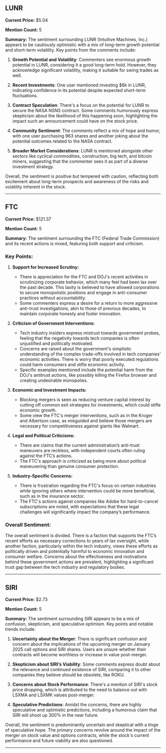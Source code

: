 
## LUNR

**Current Price:** $5.04

**Mention Count:** 5

**Summary:**
The sentiment surrounding LUNR (Intuitive Machines, Inc.) appears to be cautiously optimistic with a mix of long-term growth potential and short-term volatility. Key points from the comments include:

1. **Growth Potential and Volatility**: Commenters see enormous growth potential in LUNR, considering it a good long-term hold. However, they acknowledge significant volatility, making it suitable for swing trades as well.

2. **Recent Investments**: One user mentioned investing $6k in LUNR, indicating confidence in its potential despite expected short-term fluctuations.

3. **Contract Speculation**: There's a focus on the potential for LUNR to secure the NASA NSNS contract. Some comments humorously express skepticism about the likelihood of this happening soon, highlighting the impact such an announcement could have on the stock price.

4. **Community Sentiment**: The comments reflect a mix of hope and humor, with one user purchasing 963 shares and another joking about the potential outcomes related to the NASA contract.

5. **Broader Market Considerations**: LUNR is mentioned alongside other sectors like cyclical commodities, construction, big tech, and bitcoin miners, suggesting that the commenter sees it as part of a diverse investment strategy.

Overall, the sentiment is positive but tempered with caution, reflecting both excitement about long-term prospects and awareness of the risks and volatility inherent in the stock.

---

## FTC

**Current Price:** $121.37

**Mention Count:** 5

**Summary:**
The sentiment surrounding the FTC (Federal Trade Commission) and its recent actions is mixed, featuring both support and criticism.

### Key Points:
1. **Support for Increased Scrutiny:**
   - There is appreciation for the FTC and DOJ's recent activities in scrutinizing corporate behavior, which many feel had been lax over the past decade. This laxity is believed to have allowed corporations to secure monopolistic positions and engage in anti-consumer practices without accountability.
   - Some commenters express a desire for a return to more aggressive anti-trust investigations, akin to those of previous decades, to maintain corporate honesty and foster innovation.

2. **Criticism of Government Interventions:**
   - Tech industry insiders express mistrust towards government probes, feeling that the negativity towards tech companies is often unjustified and politically motivated.
   - Concerns are raised about the government's simplistic understanding of the complex trade-offs involved in tech companies' economic activities. There is worry that poorly executed regulations could harm consumers and stifle economic activity.
   - Specific examples mentioned include the potential harm from the DOJ's antitrust actions, like possibly killing the Firefox browser and creating undesirable monopolies.

3. **Economic and Investment Impacts:**
   - Blocking mergers is seen as reducing venture capital interest by cutting off common exit strategies for investments, which could stifle economic growth.
   - Some view the FTC's merger interventions, such as in the Kroger and Albertson case, as misguided and believe those mergers are necessary for competitiveness against giants like Walmart.

4. **Legal and Political Criticisms:**
   - There are claims that the current administration’s anti-trust maneuvers are reckless, with independent courts often ruling against the FTC’s actions.
   - The FTC's approach is criticized as being more about political maneuvering than genuine consumer protection.

5. **Industry-Specific Concerns:**
   - There is frustration regarding the FTC's focus on certain industries while ignoring others where intervention could be more beneficial, such as in the insurance sector.
   - The FTC's actions against companies like Adobe for hard-to-cancel subscriptions are noted, with expectations that these legal challenges will significantly impact the company’s performance.

### Overall Sentiment:
The overall sentiment is divided. There is a faction that supports the FTC’s recent efforts as necessary corrections to years of lax oversight, while another faction, particularly within the tech industry, views these efforts as politically driven and potentially harmful to economic innovation and consumer welfare. Concerns about the effectiveness and motivations behind these government actions are prevalent, highlighting a significant trust gap between the tech industry and regulatory bodies.

---

## SIRI

**Current Price:** $2.73

**Mention Count:** 5

**Summary:**
The sentiment surrounding SIRI appears to be a mix of confusion, skepticism, and speculative optimism. Key points and notable trends include:

1. **Uncertainty about the Merger**: There is significant confusion and concern about the implications of the upcoming merger on January 2025 call options and SIRI shares. Users are unsure whether their contracts will become worthless or increase in value post-merger.

2. **Skepticism about SIRI’s Viability**: Some comments express doubt about the relevance and continued existence of SIRI, comparing it to other companies they believe should be obsolete, like ROKU.

3. **Concerns about Stock Performance**: There's a mention of SIRI's stock price dropping, which is attributed to the need to balance out with LSXMA and LSXMK values post-merger.

4. **Speculative Predictions**: Amidst the concerns, there are highly speculative and optimistic predictions, including a humorous claim that SIRI will shoot up 300% in the near future.

Overall, the sentiment is predominantly uncertain and skeptical with a tinge of speculative hope. The primary concerns revolve around the impact of the merger on stock value and options contracts, while the stock's current performance and future viability are also questioned.

---
